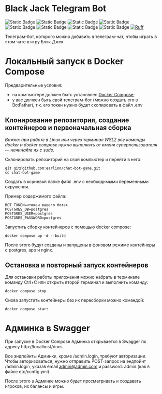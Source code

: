 # Black Jack Telegram Bot

![Static Badge](https://img.shields.io/badge/Python-FFD43B?style=for-the-badge&logo=python&logoColor=blue) 
![Static Badge](https://img.shields.io/badge/aiohttp-%232C5BB4.svg?&style=for-the-badge&logo=aiohttp&logoColor=white)
![Static Badge](https://img.shields.io/badge/Telegram-2CA5E0?style=for-the-badge&logo=telegram&logoColor=white)
![Static Badge](https://img.shields.io/badge/Swagger-85EA2D?style=for-the-badge&logo=Swagger&logoColor=white)
![Static Badge](https://img.shields.io/badge/PostgreSQL-316192?style=for-the-badge&logo=postgresql&logoColor=white)
![Static Badge](https://img.shields.io/badge/Docker-2CA5E0?style=for-the-badge&logo=docker&logoColor=white) 
![Static Badge](https://img.shields.io/badge/Nginx-009639?style=for-the-badge&logo=nginx&logoColor=white) 
![Static Badge](https://img.shields.io/badge/GitHub_Actions-2088FF?style=for-the-badge&logo=github-actions&logoColor=white)
[![Ruff](https://img.shields.io/endpoint?url=https://raw.githubusercontent.com/astral-sh/ruff/main/assets/badge/v2.json)](https://github.com/astral-sh/ruff)

Телеграм-бот, которого можно добавить в телеграм-чат, чтобы играть в этом чате
в игру Блэк Джек.

# Локальный запуск в Docker Compose

Предварительные условия:
- на компьютере должен быть установлен [Docker Compose](https://docs.docker.com/compose/);
- у вас должен быть свой телеграм-бот (можно создать его в BotFather), т.к. его токен
нужно будет скопировать в файл .env

## Клонирование репозитория, создание контейнеров и первоначальная сборка

_Важно: при работе в Linux или через терминал WSL2 все команды docker и docker compose нужно выполнять от имени суперпользователя — начинайте их с sudo._

Склонировать репозиторий на свой компьютер и перейти в него:
```
git git@github.com:earlinn/chat-bot-game.git
cd chat-bot-game
```

Создать в корневой папке файл .env с необходимыми переменными окружения.

Пример содержимого файла:
```
BOT_TOKEN=<токен вашего бота>
POSTGRES_DB=postgres
POSTGRES_USER=postgres
POSTGRES_PASSWORD=postgres
```

Запустить сборку контейнеров с помощью docker compose: 
```
docker compose up -d --build
```

После этого будут созданы и запущены в фоновом режиме контейнеры c postgres, app и nginx.

## Остановка и повторный запуск контейнеров

Для остановки работы приложения можно набрать в терминале команду Ctrl+C или открыть
второй терминал и выполнить команду:
```
docker compose stop 
```

Снова запустить контейнеры без их пересборки можно командой:
```
docker compose start 
```

# Админка в Swagger

При запуске в Docker Compose Админка открывается в Swagger по адресу http://localhost/docs

Все эндпойнты Админки, кроме /admin.login, требуют авторизации.
Чтобы авторизоваться, нужно отправить POST-запрос на эндпойнт /admin.login, 
указав email admin@admin.com и password: admin (как в файле etc/config.yml).

После этого в Админке можно будет просматривать и создавать игроков, их балансы и игры.
